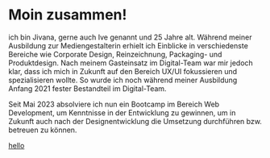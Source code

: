 # Moin zusammen! 

ich bin Jivana, gerne auch Ive genannt und 25 Jahre alt. Während meiner Ausbildung zur Mediengestalterin erhielt ich Einblicke in verschiedenste Bereiche wie Corporate Design, Reinzeichnung, Packaging- und Produktdesign. Nach meinem Gasteinsatz im Digital-Team war mir jedoch klar, dass ich mich in Zukunft auf den Bereich UX/UI fokussieren und spezialisieren wollte. So wurde ich noch während meiner Ausbildung Anfang 2021 fester Bestandteil im Digital-Team. 

Seit Mai 2023 absolviere ich nun ein Bootcamp im Bereich Web Development, um Kenntnisse in der Entwicklung zu gewinnen, um in Zukunft auch nach der Designentwicklung die Umsetzung durchführen bzw. betreuen zu können.

[hello](https://images.unsplash.com/photo-1520453803296-c39eabe2dab4?ixlib=rb-4.0.3&ixid=MnwxMjA3fDB8MHxwaG90by1wYWdlfHx8fGVufDB8fHx8&auto=format&fit=crop&w=1650&q=80)
